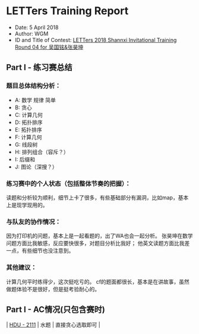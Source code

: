 # LETTers Training Report

- Date: 5 April 2018
- Author: WGM
- ID and Title of Contest: [LETTers 2018 Shannxi Invitational Training Round 04 for 吴国铭&张昊坤](https://vjudge.net/contest/220479)

## Part I - 练习赛总结

### 题目总体结构分析：

- A: 数学 规律 简单
- B: 贪心
- C: 计算几何
- D: 拓扑排序
- E: 拓扑排序
- F: 计算几何
- G: 线段树
- H: 排列组合（容斥？）
- I: 后缀和
- J: 图论（深搜？）

### 练习赛中的个人状态（包括整体节奏的把握）：

读题和分析较为顺利，细节上卡了很多，有些基础部分有漏洞，比如map，基本上是现学现用的。

### 与队友的协作情况：

因为打印机的问题，基本上是一起看题的，出了WA也会一起分析。
张昊坤在数学问题方面比我敏感，反应要快很多，对题目分析比我好；
他英文读题方面比我差一点，有些细节也没注意到。

### 其他建议：

计算几何平时练得少，这次挺吃亏的。
cf的题面都很长，基本是在讲故事，虽然做题体验不是很好，但是挺考验耐心的。

## Part I - AC情况(只包含赛时)

| [HDU - 2111](http://acm.hdu.edu.cn/showproblem.php?pid=2111) | 水题 | 直接贪心选取即可 | 
